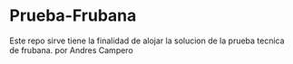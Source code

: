# Prueba-Frubana
Este repo sirve tiene la finalidad de alojar la solucion de la prueba tecnica de frubana. por Andres Campero
